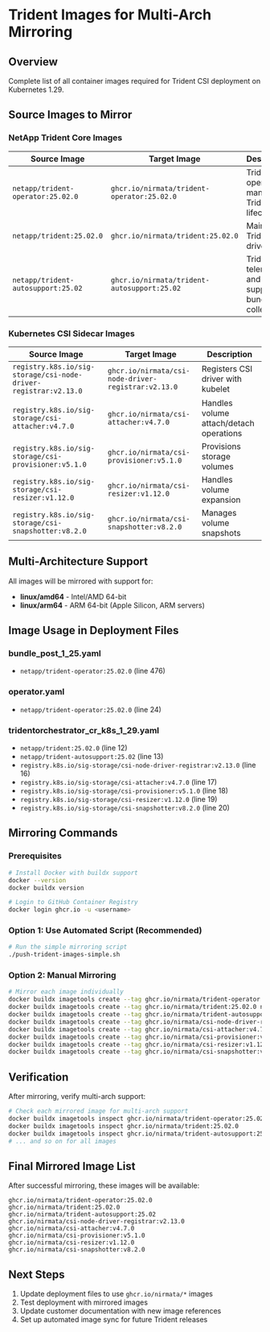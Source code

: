 # Trident Images for Multi-Arch Mirroring

## Overview
Complete list of all container images required for Trident CSI deployment on Kubernetes 1.29.

## Source Images to Mirror

### NetApp Trident Core Images
| Source Image | Target Image | Description |
|--------------|--------------|-------------|
| `netapp/trident-operator:25.02.0` | `ghcr.io/nirmata/trident-operator:25.02.0` | Trident operator for managing Trident lifecycle |
| `netapp/trident:25.02.0` | `ghcr.io/nirmata/trident:25.02.0` | Main Trident CSI driver |
| `netapp/trident-autosupport:25.02` | `ghcr.io/nirmata/trident-autosupport:25.02` | Trident telemetry and support bundle collection |

### Kubernetes CSI Sidecar Images
| Source Image | Target Image | Description |
|--------------|--------------|-------------|
| `registry.k8s.io/sig-storage/csi-node-driver-registrar:v2.13.0` | `ghcr.io/nirmata/csi-node-driver-registrar:v2.13.0` | Registers CSI driver with kubelet |
| `registry.k8s.io/sig-storage/csi-attacher:v4.7.0` | `ghcr.io/nirmata/csi-attacher:v4.7.0` | Handles volume attach/detach operations |
| `registry.k8s.io/sig-storage/csi-provisioner:v5.1.0` | `ghcr.io/nirmata/csi-provisioner:v5.1.0` | Provisions storage volumes |
| `registry.k8s.io/sig-storage/csi-resizer:v1.12.0` | `ghcr.io/nirmata/csi-resizer:v1.12.0` | Handles volume expansion |
| `registry.k8s.io/sig-storage/csi-snapshotter:v8.2.0` | `ghcr.io/nirmata/csi-snapshotter:v8.2.0` | Manages volume snapshots |

## Multi-Architecture Support

All images will be mirrored with support for:
- **linux/amd64** - Intel/AMD 64-bit
- **linux/arm64** - ARM 64-bit (Apple Silicon, ARM servers)

## Image Usage in Deployment Files

### bundle_post_1_25.yaml
- `netapp/trident-operator:25.02.0` (line 476)

### operator.yaml  
- `netapp/trident-operator:25.02.0` (line 24)

### tridentorchestrator_cr_k8s_1_29.yaml
- `netapp/trident:25.02.0` (line 12)
- `netapp/trident-autosupport:25.02` (line 13)
- `registry.k8s.io/sig-storage/csi-node-driver-registrar:v2.13.0` (line 16)
- `registry.k8s.io/sig-storage/csi-attacher:v4.7.0` (line 17)
- `registry.k8s.io/sig-storage/csi-provisioner:v5.1.0` (line 18)
- `registry.k8s.io/sig-storage/csi-resizer:v1.12.0` (line 19)
- `registry.k8s.io/sig-storage/csi-snapshotter:v8.2.0` (line 20)

## Mirroring Commands

### Prerequisites
```bash
# Install Docker with buildx support
docker --version
docker buildx version

# Login to GitHub Container Registry
docker login ghcr.io -u <username>
```

### Option 1: Use Automated Script (Recommended)
```bash
# Run the simple mirroring script
./push-trident-images-simple.sh
```

### Option 2: Manual Mirroring
```bash
# Mirror each image individually
docker buildx imagetools create --tag ghcr.io/nirmata/trident-operator:25.02.0 netapp/trident-operator:25.02.0
docker buildx imagetools create --tag ghcr.io/nirmata/trident:25.02.0 netapp/trident:25.02.0
docker buildx imagetools create --tag ghcr.io/nirmata/trident-autosupport:25.02 netapp/trident-autosupport:25.02
docker buildx imagetools create --tag ghcr.io/nirmata/csi-node-driver-registrar:v2.13.0 registry.k8s.io/sig-storage/csi-node-driver-registrar:v2.13.0
docker buildx imagetools create --tag ghcr.io/nirmata/csi-attacher:v4.7.0 registry.k8s.io/sig-storage/csi-attacher:v4.7.0
docker buildx imagetools create --tag ghcr.io/nirmata/csi-provisioner:v5.1.0 registry.k8s.io/sig-storage/csi-provisioner:v5.1.0
docker buildx imagetools create --tag ghcr.io/nirmata/csi-resizer:v1.12.0 registry.k8s.io/sig-storage/csi-resizer:v1.12.0
docker buildx imagetools create --tag ghcr.io/nirmata/csi-snapshotter:v8.2.0 registry.k8s.io/sig-storage/csi-snapshotter:v8.2.0
```

## Verification

After mirroring, verify multi-arch support:
```bash
# Check each mirrored image for multi-arch support
docker buildx imagetools inspect ghcr.io/nirmata/trident-operator:25.02.0
docker buildx imagetools inspect ghcr.io/nirmata/trident:25.02.0
docker buildx imagetools inspect ghcr.io/nirmata/trident-autosupport:25.02
# ... and so on for all images
```

## Final Mirrored Image List

After successful mirroring, these images will be available:

```
ghcr.io/nirmata/trident-operator:25.02.0
ghcr.io/nirmata/trident:25.02.0
ghcr.io/nirmata/trident-autosupport:25.02
ghcr.io/nirmata/csi-node-driver-registrar:v2.13.0
ghcr.io/nirmata/csi-attacher:v4.7.0
ghcr.io/nirmata/csi-provisioner:v5.1.0
ghcr.io/nirmata/csi-resizer:v1.12.0
ghcr.io/nirmata/csi-snapshotter:v8.2.0
```

## Next Steps

1. Update deployment files to use `ghcr.io/nirmata/*` images
2. Test deployment with mirrored images
3. Update customer documentation with new image references
4. Set up automated image sync for future Trident releases 